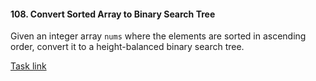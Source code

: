 #### 108. Convert Sorted Array to Binary Search Tree

Given an integer array `nums` where the elements are sorted in ascending order, convert it to a height-balanced binary search tree.
  
[Task link](https://leetcode.com/problems/convert-sorted-array-to-binary-search-tree/)